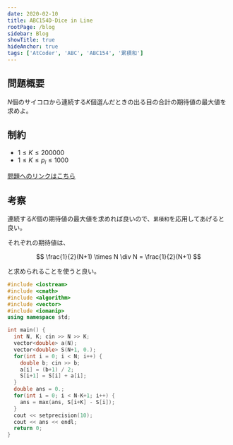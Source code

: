 ```yaml
---
date: 2020-02-10
title: ABC154D-Dice in Line
rootPage: /blog
sidebar: Blog
showTitle: true
hideAnchor: true
tags: ['AtCoder', 'ABC', 'ABC154', '累積和']
---
```


## 問題概要

$N$個のサイコロから連続する$K$個選んだときの出る目の合計の期待値の最大値を求めよ。

## 制約

- $1 \leq K \leq 200000$
- $1 \leq K \leq p_i \leq 1000$

[問題へのリンクはこちら](https://atcoder.jp/contests/abc154/tasks/abc154_d)

## 考察

連続する$K$個の期待値の最大値を求めれば良いので、`累積和`を応用してあげると良い。

それぞれの期待値は、

$$
\frac{1}{2}(N+1) \times N \div N = \frac{1}{2}(N+1)
$$

と求められることを使うと良い。

```cpp:title=d.cpp
#include <iostream>
#include <cmath>
#include <algorithm>
#include <vector>
#include <iomanip>
using namespace std;

int main() {
  int N, K; cin >> N >> K;
  vector<double> a(N);
  vector<double> S(N+1, 0.);
  for(int i = 0; i < N; i++) {
    double b; cin >> b;
    a[i] = (b+1) / 2;
    S[i+1] = S[i] + a[i];
  }
  double ans = 0.;
  for(int i = 0; i < N-K+1; i++) {
    ans = max(ans, S[i+K] - S[i]);
  }
  cout << setprecision(10);
  cout << ans << endl;
  return 0;
}
```
